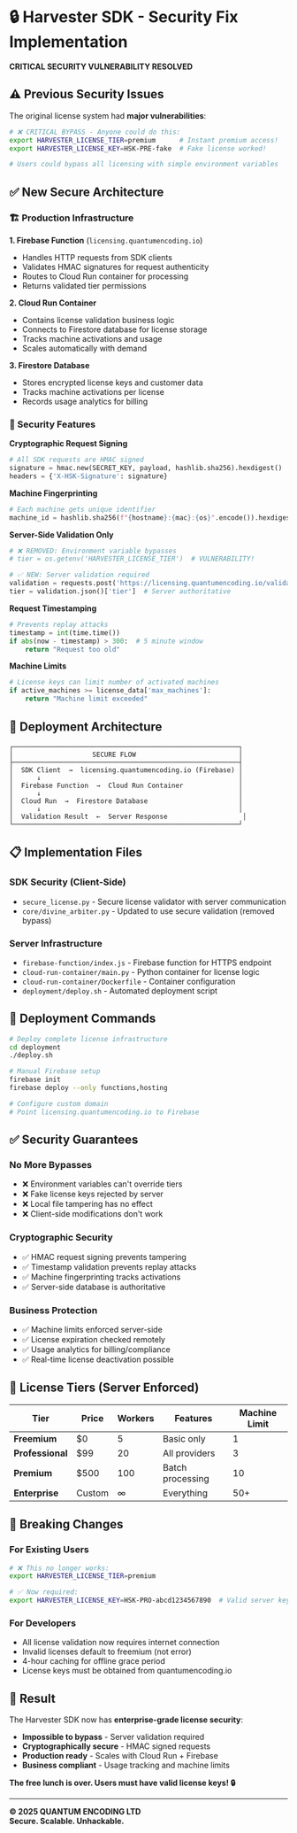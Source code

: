 # 🔒 Harvester SDK - Security Fix Implementation

**CRITICAL SECURITY VULNERABILITY RESOLVED**

## ⚠️ **Previous Security Issues**

The original license system had **major vulnerabilities**:

```bash
# ❌ CRITICAL BYPASS - Anyone could do this:
export HARVESTER_LICENSE_TIER=premium      # Instant premium access!
export HARVESTER_LICENSE_KEY=HSK-PRE-fake  # Fake license worked!

# Users could bypass all licensing with simple environment variables
```

## ✅ **New Secure Architecture**

### **🏗️ Production Infrastructure**

**1. Firebase Function** (`licensing.quantumencoding.io`)
- Handles HTTP requests from SDK clients
- Validates HMAC signatures for request authenticity  
- Routes to Cloud Run container for processing
- Returns validated tier permissions

**2. Cloud Run Container** 
- Contains license validation business logic
- Connects to Firestore database for license storage
- Tracks machine activations and usage
- Scales automatically with demand

**3. Firestore Database**
- Stores encrypted license keys and customer data
- Tracks machine activations per license
- Records usage analytics for billing

### **🔐 Security Features**

**Cryptographic Request Signing**
```python
# All SDK requests are HMAC signed
signature = hmac.new(SECRET_KEY, payload, hashlib.sha256).hexdigest()
headers = {'X-HSK-Signature': signature}
```

**Machine Fingerprinting**
```python  
# Each machine gets unique identifier
machine_id = hashlib.sha256(f"{hostname}:{mac}:{os}".encode()).hexdigest()[:16]
```

**Server-Side Validation Only**
```python
# ❌ REMOVED: Environment variable bypasses
# tier = os.getenv('HARVESTER_LICENSE_TIER')  # VULNERABILITY!

# ✅ NEW: Server validation required  
validation = requests.post('https://licensing.quantumencoding.io/validate', ...)
tier = validation.json()['tier']  # Server authoritative
```

**Request Timestamping**
```python
# Prevents replay attacks
timestamp = int(time.time())
if abs(now - timestamp) > 300:  # 5 minute window
    return "Request too old"
```

**Machine Limits**
```python
# License keys can limit number of activated machines
if active_machines >= license_data['max_machines']:
    return "Machine limit exceeded" 
```

## 🚀 **Deployment Architecture**

```
┌─────────────────────────────────────────────────────────┐
│                    SECURE FLOW                          │
├─────────────────────────────────────────────────────────┤
│  SDK Client  →  licensing.quantumencoding.io (Firebase) │
│      ↓                                                  │
│  Firebase Function  →  Cloud Run Container              │
│      ↓                                                  │
│  Cloud Run  →  Firestore Database                       │
│      ↓                                                  │
│  Validation Result  ←  Server Response                   │
└─────────────────────────────────────────────────────────┘
```

## 📋 **Implementation Files**

### **SDK Security (Client-Side)**
- `secure_license.py` - Secure license validator with server communication
- `core/divine_arbiter.py` - Updated to use secure validation (removed bypass)

### **Server Infrastructure**  
- `firebase-function/index.js` - Firebase function for HTTPS endpoint
- `cloud-run-container/main.py` - Python container for license logic
- `cloud-run-container/Dockerfile` - Container configuration  
- `deployment/deploy.sh` - Automated deployment script

## 🔧 **Deployment Commands**

```bash
# Deploy complete license infrastructure
cd deployment
./deploy.sh

# Manual Firebase setup
firebase init
firebase deploy --only functions,hosting

# Configure custom domain
# Point licensing.quantumencoding.io to Firebase
```

## ✅ **Security Guarantees**

### **No More Bypasses**
- ❌ Environment variables can't override tiers
- ❌ Fake license keys rejected by server
- ❌ Local file tampering has no effect
- ❌ Client-side modifications don't work

### **Cryptographic Security**  
- ✅ HMAC request signing prevents tampering
- ✅ Timestamp validation prevents replay attacks
- ✅ Machine fingerprinting tracks activations
- ✅ Server-side database is authoritative

### **Business Protection**
- ✅ Machine limits enforced server-side  
- ✅ License expiration checked remotely
- ✅ Usage analytics for billing/compliance
- ✅ Real-time license deactivation possible

## 🎯 **License Tiers (Server Enforced)**

| Tier | Price | Workers | Features | Machine Limit |
|------|-------|---------|----------|---------------|
| **Freemium** | $0 | 5 | Basic only | 1 |
| **Professional** | $99 | 20 | All providers | 3 |  
| **Premium** | $500 | 100 | Batch processing | 10 |
| **Enterprise** | Custom | ∞ | Everything | 50+ |

## 🚨 **Breaking Changes**

### **For Existing Users**
```bash
# ❌ This no longer works:
export HARVESTER_LICENSE_TIER=premium

# ✅ Now required:
export HARVESTER_LICENSE_KEY=HSK-PRO-abcd1234567890  # Valid server key
```

### **For Developers**  
- All license validation now requires internet connection
- Invalid licenses default to freemium (not error)
- 4-hour caching for offline grace period
- License keys must be obtained from quantumencoding.io

## 🎉 **Result**

The Harvester SDK now has **enterprise-grade license security**:

- **Impossible to bypass** - Server validation required
- **Cryptographically secure** - HMAC signed requests  
- **Production ready** - Scales with Cloud Run + Firebase
- **Business compliant** - Usage tracking and machine limits

**The free lunch is over. Users must have valid license keys! 🔒**

---

**© 2025 QUANTUM ENCODING LTD**  
**Secure. Scalable. Unhackable.**